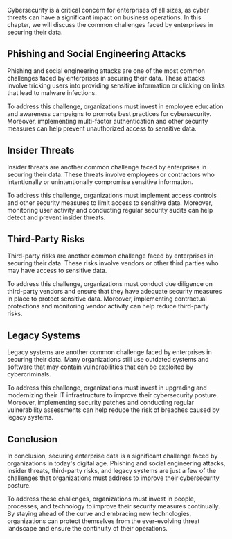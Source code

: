 
Cybersecurity is a critical concern for enterprises of all sizes, as cyber threats can have a significant impact on business operations. In this chapter, we will discuss the common challenges faced by enterprises in securing their data.

Phishing and Social Engineering Attacks
---------------------------------------

Phishing and social engineering attacks are one of the most common challenges faced by enterprises in securing their data. These attacks involve tricking users into providing sensitive information or clicking on links that lead to malware infections.

To address this challenge, organizations must invest in employee education and awareness campaigns to promote best practices for cybersecurity. Moreover, implementing multi-factor authentication and other security measures can help prevent unauthorized access to sensitive data.

Insider Threats
---------------

Insider threats are another common challenge faced by enterprises in securing their data. These threats involve employees or contractors who intentionally or unintentionally compromise sensitive information.

To address this challenge, organizations must implement access controls and other security measures to limit access to sensitive data. Moreover, monitoring user activity and conducting regular security audits can help detect and prevent insider threats.

Third-Party Risks
-----------------

Third-party risks are another common challenge faced by enterprises in securing their data. These risks involve vendors or other third parties who may have access to sensitive data.

To address this challenge, organizations must conduct due diligence on third-party vendors and ensure that they have adequate security measures in place to protect sensitive data. Moreover, implementing contractual protections and monitoring vendor activity can help reduce third-party risks.

Legacy Systems
--------------

Legacy systems are another common challenge faced by enterprises in securing their data. Many organizations still use outdated systems and software that may contain vulnerabilities that can be exploited by cybercriminals.

To address this challenge, organizations must invest in upgrading and modernizing their IT infrastructure to improve their cybersecurity posture. Moreover, implementing security patches and conducting regular vulnerability assessments can help reduce the risk of breaches caused by legacy systems.

Conclusion
----------

In conclusion, securing enterprise data is a significant challenge faced by organizations in today's digital age. Phishing and social engineering attacks, insider threats, third-party risks, and legacy systems are just a few of the challenges that organizations must address to improve their cybersecurity posture.

To address these challenges, organizations must invest in people, processes, and technology to improve their security measures continually. By staying ahead of the curve and embracing new technologies, organizations can protect themselves from the ever-evolving threat landscape and ensure the continuity of their operations.
